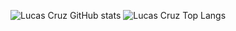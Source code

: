 ![Lucas Cruz GitHub stats](https://github-readme-stats.vercel.app/api?username=travassoslucas&show_icons=true&theme=transparent)
![Lucas Cruz Top Langs](https://github-readme-stats.vercel.app/api/top-langs/?username=travassoslucas&langs_count=8)
  
   
  
